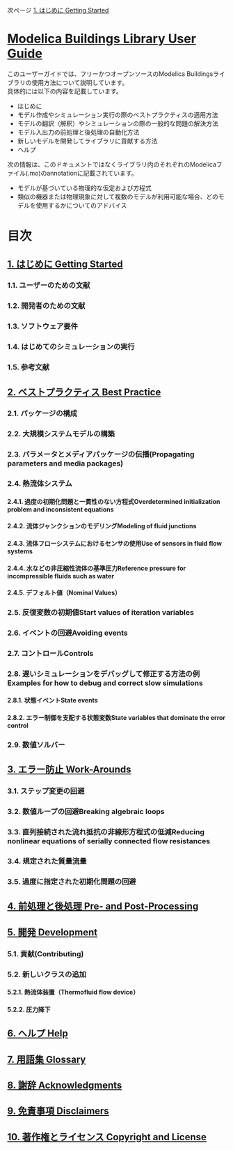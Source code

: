 次ページ [1. はじめに Getting Started](./1_GettingStarted.md)  
  
# [Modelica Buildings Library User Guide](http://simulationresearch.lbl.gov/modelica/userGuide/index.html)  
このユーザーガイドでは、フリーかつオープンソースのModelica Buildingsライブラリの使用方法について説明しています。  
具体的には以下の内容を記載しています。  
* はじめに  
* モデル作成やシミュレーション実行の際のベストプラクティスの適用方法  
* モデルの翻訳（解釈）やシミュレーションの際の一般的な問題の解決方法  
* モデル入出力の前処理と後処理の自動化方法  
* 新しいモデルを開発してライブラリに貢献する方法  
* ヘルプ  
  
次の情報は、このドキュメントではなくライブラリ内のそれぞれのModelicaファイル(.mo)のannotationに記載されています。  
* モデルが基づいている物理的な仮定および方程式  
* 類似の機器または物理現象に対して複数のモデルが利用可能な場合、どのモデルを使用するかについてのアドバイス  
  
# 目次  
## [1. はじめに Getting Started](./1_GettingStarted.md)  
### 1.1. ユーザーのための文献  
### 1.2. 開発者のための文献  
### 1.3. ソフトウェア要件  
### 1.4. はじめてのシミュレーションの実行  
### 1.5. 参考文献  
## [2. ベストプラクティス Best Practice](./2_BestPractice.md)  
### 2.1. パッケージの構成  
### 2.2. 大規模システムモデルの構築  
### 2.3. パラメータとメディアパッケージの伝播(Propagating parameters and media packages)  
### 2.4. 熱流体システム  
#### 2.4.1. 過度の初期化問題と一貫性のない方程式Overdetermined initialization problem and inconsistent equations  
#### 2.4.2. 流体ジャンクションのモデリングModeling of fluid junctions  
#### 2.4.3. 流体フローシステムにおけるセンサの使用Use of sensors in fluid flow systems  
#### 2.4.4. 水などの非圧縮性流体の基準圧力Reference pressure for incompressible fluids such as water  
#### 2.4.5. デフォルト値（Nominal Values）  
### 2.5. 反復変数の初期値Start values of iteration variables  
### 2.6. イベントの回避Avoiding events  
### 2.7. コントロールControls  
### 2.8. 遅いシミュレーションをデバッグして修正する方法の例Examples for how to debug and correct slow simulations  
#### 2.8.1. 状態イベントState events  
#### 2.8.2. エラー制御を支配する状態変数State variables that dominate the error control  
### 2.9. 数値ソルバー  
## [3. エラー防止 Work-Arounds](./3_Work-Arounds.md)  
### 3.1. ステップ変更の回避  
### 3.2. 数値ループの回避Breaking algebraic loops  
### 3.3. 直列接続された流れ抵抗の非線形方程式の低減Reducing nonlinear equations of serially connected flow resistances  
### 3.4. 規定された質量流量  
### 3.5. 過度に指定された初期化問題の回避  
## [4. 前処理と後処理 Pre- and Post-Processing](./4_Pre-AndPost-Processing.md)  
## [5. 開発 Development](./5_Development.md)  
### 5.1. 貢献(Contributing)  
### 5.2. 新しいクラスの追加  
#### 5.2.1. 熱流体装置（Thermofluid flow device）  
#### 5.2.2. 圧力降下  
## [6. ヘルプ Help](./6_Help.md)  
## [7. 用語集 Glossary](./7_Glossary.md)  
## [8. 謝辞 Acknowledgments](./8_Acknowledgments.md)  
## [9. 免責事項 Disclaimers](./9_Disclaimers.md)  
## [10. 著作権とライセンス Copyright and License](./10_Copyright_and_License.md)  